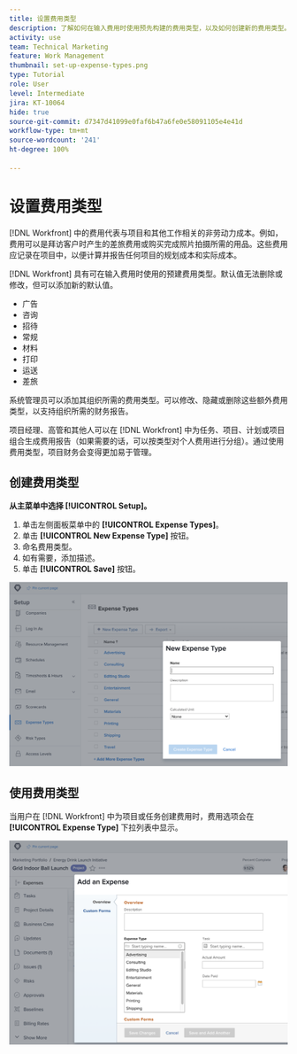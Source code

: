 ```yaml
---
title: 设置费用类型
description: 了解如何在输入费用时使用预先构建的费用类型，以及如何创建新的费用类型。
activity: use
team: Technical Marketing
feature: Work Management
thumbnail: set-up-expense-types.png
type: Tutorial
role: User
level: Intermediate
jira: KT-10064
hide: true
source-git-commit: d7347d41099e0faf6b47a6fe0e58091105e4e41d
workflow-type: tm+mt
source-wordcount: '241'
ht-degree: 100%

---
```


# 设置费用类型

[!DNL Workfront] 中的费用代表与项目和其他工作相关的非劳动力成本。例如，费用可以是拜访客户时产生的差旅费用或购买完成照片拍摄所需的用品。这些费用应记录在项目中，以便计算并报告任何项目的规划成本和实际成本。

[!DNL Workfront] 具有可在输入费用时使用的预建费用类型。默认值无法删除或修改，但可以添加新的默认值。

* 广告
* 咨询
* 招待
* 常规
* 材料
* 打印
* 运送
* 差旅

系统管理员可以添加其组织所需的费用类型。可以修改、隐藏或删除这些额外费用类型，以支持组织所需的财务报告。

项目经理、高管和其他人可以在 [!DNL Workfront] 中为任务、项目、计划或项目组合生成费用报告（如果需要的话，可以按类型对个人费用进行分组）。通过使用费用类型，项目财务会变得更加易于管理。

## 创建费用类型

**从主菜单中选择 [!UICONTROL Setup]。**

1. 单击左侧面板菜单中的 **[!UICONTROL Expense Types]**。
1. 单击 **[!UICONTROL New Expense Type]** 按钮。
1. 命名费用类型。
1. 如有需要，添加描述。
1. 单击 **[!UICONTROL Save]** 按钮。

![图像：创建新 [!UICONTROL Expense Type]](assets/setting-up-finances-6.png)

## 使用费用类型

当用户在 [!DNL Workfront] 中为项目或任务创建费用时，费用选项会在 **[!UICONTROL Expense Type]** 下拉列表中显示。

![添加新费用的图像](assets/setting-up-finances-7.png)
